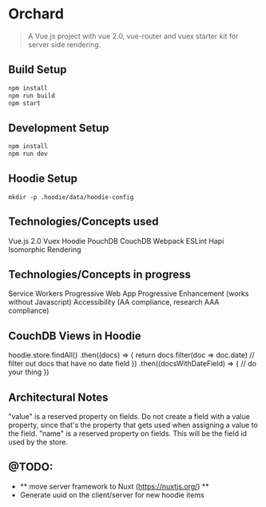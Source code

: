 # Orchard

> A Vue.js project with vue 2.0, vue-router and vuex starter kit for server side rendering.

## Build Setup

``` bash
npm install
npm run build
npm start
```

## Development Setup

```bash
npm install
npm run dev
```

## Hoodie Setup
``` mkdir -p .hoodie/data/hoodie-config ```

## Technologies/Concepts used

Vue.js 2.0
Vuex
Hoodie
PouchDB
CouchDB
Webpack
ESLint
Hapi
Isomorphic Rendering

## Technologies/Concepts in progress

Service Workers
Progressive Web App
Progressive Enhancement (works without Javascript)
Accessibility (AA compliance, research AAA compliance)

## CouchDB Views in Hoodie

hoodie.store.findAll()
  .then((docs) => {
    return docs.filter(doc => doc.date) // filter out docs that have no date field
  })
  .then((docsWithDateField) => {
    // do your thing
  })

## Architectural Notes

"value" is a reserved property on fields. Do not create a field with a value property, since that's the property that gets used when assigning a value to the field.
"name" is a reserved property on fields. This will be the field id used by the store.

## @TODO:

- ** move server framework to Nuxt (https://nuxtjs.org/) **
- Generate uuid on the client/server for new hoodie items
